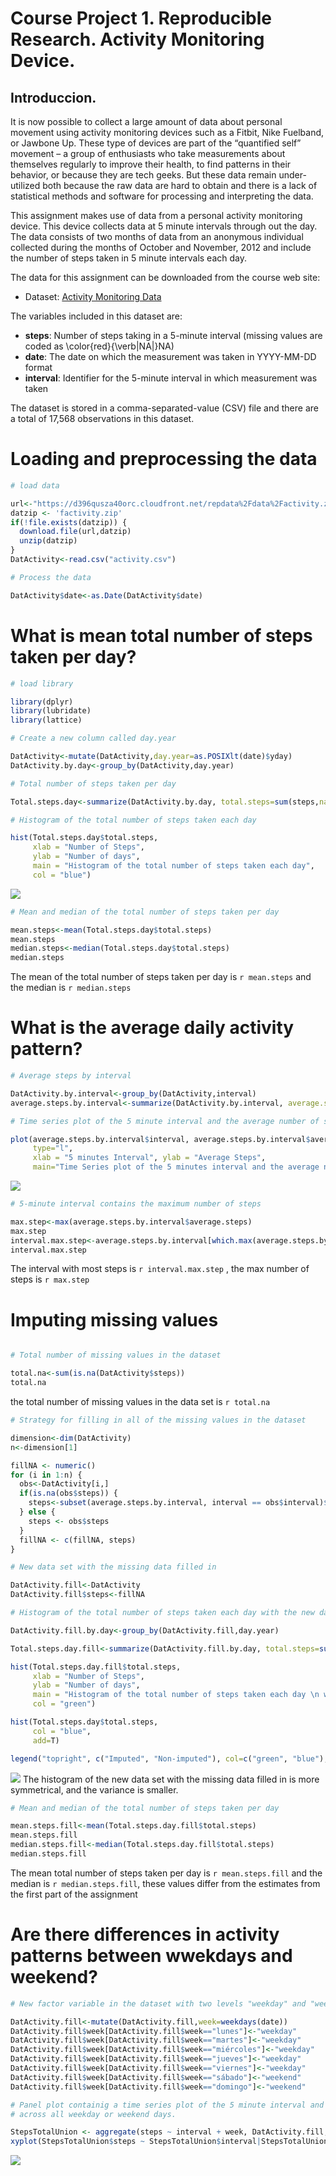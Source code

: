 # Course Project 1. Reproducible Research. Activity Monitoring Device.

## Introduccion.

It is now possible to collect a large amount of data about personal movement using activity monitoring devices such as a Fitbit, Nike Fuelband, or Jawbone Up. These type of devices are part of the “quantified self” movement – a group of enthusiasts who take measurements about themselves regularly to improve their health, to find patterns in their behavior, or because they are tech geeks. But these data remain under-utilized both because the raw data are hard to obtain and there is a lack of statistical methods and software for processing and interpreting the data.

This assignment makes use of data from a personal activity monitoring device. This device collects data at 5 minute intervals through out the day. The data consists of two months of data from an anonymous individual collected during the months of October and November, 2012 and include the number of steps taken in 5 minute intervals each day.

The data for this assignment can be downloaded from the course web site:

- Dataset: [Activity Monitoring Data](https://d396qusza40orc.cloudfront.net/repdata%2Fdata%2Factivity.zip)

The variables included in this dataset are:

- **steps**: Number of steps taking in a 5-minute interval (missing values are coded as \color{red}{\verb|NA|}NA)
- **date**: The date on which the measurement was taken in YYYY-MM-DD format
- **interval**: Identifier for the 5-minute interval in which measurement was taken

The dataset is stored in a comma-separated-value (CSV) file and there are a total of 17,568 observations in this dataset.

# Loading and preprocessing the data

```r
# load data

url<-"https://d396qusza40orc.cloudfront.net/repdata%2Fdata%2Factivity.zip"
datzip <- 'factivity.zip'
if(!file.exists(datzip)) {
  download.file(url,datzip)
  unzip(datzip)
}
DatActivity<-read.csv("activity.csv")

# Process the data

DatActivity$date<-as.Date(DatActivity$date)
```
# What is mean total number of steps taken per day?

```r
# load library

library(dplyr)
library(lubridate)
library(lattice)

# Create a new column called day.year

DatActivity<-mutate(DatActivity,day.year=as.POSIXlt(date)$yday)
DatActivity.by.day<-group_by(DatActivity,day.year)

# Total number of steps taken per day

Total.steps.day<-summarize(DatActivity.by.day, total.steps=sum(steps,na.rm = T))

# Histogram of the total number of steps taken each day

hist(Total.steps.day$total.steps, 
     xlab = "Number of Steps", 
     ylab = "Number of days", 
     main = "Histogram of the total number of steps taken each day",
     col = "blue")
```
![](figures/hist1.png) 
```r
# Mean and median of the total number of steps taken per day

mean.steps<-mean(Total.steps.day$total.steps)
mean.steps
median.steps<-median(Total.steps.day$total.steps)
median.steps
```

The mean of the total number of steps taken per day is `r mean.steps` and the median is `r median.steps`

# What is the average daily activity pattern?

```r
# Average steps by interval

DatActivity.by.interval<-group_by(DatActivity,interval)
average.steps.by.interval<-summarize(DatActivity.by.interval, average.steps=mean(steps, na.rm = T))

# Time series plot of the 5 minute interval and the average number of steps.

plot(average.steps.by.interval$interval, average.steps.by.interval$average.steps, 
     type="l",
     xlab = "5 minutes Interval", ylab = "Average Steps",
     main="Time Series plot of the 5 minutes interval and the average number \n of steps taken, averaged across all days")
```
![](figures/plot2.png) 
```r
# 5-minute interval contains the maximum number of steps

max.step<-max(average.steps.by.interval$average.steps)
max.step
interval.max.step<-average.steps.by.interval[which.max(average.steps.by.interval$average.steps),1]
interval.max.step
```

The interval with most steps is `r interval.max.step` , the max number of steps is `r max.step`

# Imputing missing values

```r

# Total number of missing values in the dataset

total.na<-sum(is.na(DatActivity$steps))
total.na
```

the total number of missing values in the data set is `r total.na`

```r
# Strategy for filling in all of the missing values in the dataset

dimension<-dim(DatActivity)
n<-dimension[1]

fillNA <- numeric()
for (i in 1:n) {
  obs<-DatActivity[i,]
  if(is.na(obs$steps)) {
    steps<-subset(average.steps.by.interval, interval == obs$interval)$average.steps
  } else {
    steps <- obs$steps
  }
  fillNA <- c(fillNA, steps)
}

```

```r
# New data set with the missing data filled in

DatActivity.fill<-DatActivity
DatActivity.fill$steps<-fillNA

# Histogram of the total number of steps taken each day with the new dataset

DatActivity.fill.by.day<-group_by(DatActivity.fill,day.year)

Total.steps.day.fill<-summarize(DatActivity.fill.by.day, total.steps=sum(steps))

hist(Total.steps.day.fill$total.steps, 
     xlab = "Number of Steps", 
     ylab = "Number of days", 
     main = "Histogram of the total number of steps taken each day \n with the new data set",
     col = "green")

hist(Total.steps.day$total.steps, 
     col = "blue",
     add=T)

legend("topright", c("Imputed", "Non-imputed"), col=c("green", "blue"), lwd=10)
```
![](figures/hist3.png)
The histogram of the new data set with the missing data filled in is more symmetrical, and the variance is smaller.

```r
# Mean and median of the total number of steps taken per day

mean.steps.fill<-mean(Total.steps.day.fill$total.steps)
mean.steps.fill
median.steps.fill<-median(Total.steps.day.fill$total.steps)
median.steps.fill
```

The mean total number of steps taken per day is `r mean.steps.fill` and the median is `r median.steps.fill`, these values differ from the estimates from the first part of the assignment

# Are there differences in activity patterns between wwekdays and weekend?

```r
# New factor variable in the dataset with two levels "weekday" and "weekend"

DatActivity.fill<-mutate(DatActivity.fill,week=weekdays(date))
DatActivity.fill$week[DatActivity.fill$week=="lunes"]<-"weekday"
DatActivity.fill$week[DatActivity.fill$week=="martes"]<-"weekday"
DatActivity.fill$week[DatActivity.fill$week=="miércoles"]<-"weekday"
DatActivity.fill$week[DatActivity.fill$week=="jueves"]<-"weekday"
DatActivity.fill$week[DatActivity.fill$week=="viernes"]<-"weekday"
DatActivity.fill$week[DatActivity.fill$week=="sábado"]<-"weekend"
DatActivity.fill$week[DatActivity.fill$week=="domingo"]<-"weekend"

# Panel plot containig a time series plot of the 5 minute interval and the average number of steps taken, averaged
# across all weekday or weekend days.

StepsTotalUnion <- aggregate(steps ~ interval + week, DatActivity.fill, mean)
xyplot(StepsTotalUnion$steps ~ StepsTotalUnion$interval|StepsTotalUnion$week, main="Average Steps per Day by Interval",xlab="Interval", ylab="Steps",layout=c(1,2), type="l")

```
![](figures/plot4.png)
